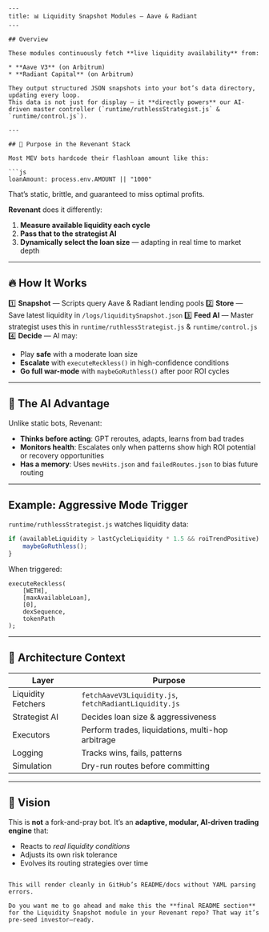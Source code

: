 ````
---
title: 📊 Liquidity Snapshot Modules — Aave & Radiant
---

## Overview

These modules continuously fetch **live liquidity availability** from:

* **Aave V3** (on Arbitrum)
* **Radiant Capital** (on Arbitrum)

They output structured JSON snapshots into your bot’s data directory, updating every loop.  
This data is not just for display — it **directly powers** our AI-driven master controller (`runtime/ruthlessStrategist.js` & `runtime/control.js`).

---

## 🚀 Purpose in the Revenant Stack

Most MEV bots hardcode their flashloan amount like this:

```js
loanAmount: process.env.AMOUNT || "1000"
````

That’s static, brittle, and guaranteed to miss optimal profits.

**Revenant** does it differently:

1. **Measure available liquidity each cycle**
2. **Pass that to the strategist AI**
3. **Dynamically select the loan size** — adapting in real time to market depth

---

## 🔥 How It Works

1️⃣ **Snapshot** — Scripts query Aave & Radiant lending pools
2️⃣ **Store** — Save latest liquidity in `/logs/liquiditySnapshot.json`
3️⃣ **Feed AI** — Master strategist uses this in `runtime/ruthlessStrategist.js` & `runtime/control.js`
4️⃣ **Decide** — AI may:

* Play **safe** with a moderate loan size
* **Escalate** with `executeReckless()` in high-confidence conditions
* **Go full war-mode** with `maybeGoRuthless()` after poor ROI cycles

---

## 🧠 The AI Advantage

Unlike static bots, Revenant:

* **Thinks before acting**: GPT reroutes, adapts, learns from bad trades
* **Monitors health**: Escalates only when patterns show high ROI potential or recovery opportunities
* **Has a memory**: Uses `mevHits.json` and `failedRoutes.json` to bias future routing

---

## Example: Aggressive Mode Trigger

`runtime/ruthlessStrategist.js` watches liquidity data:

```js
if (availableLiquidity > lastCycleLiquidity * 1.5 && roiTrendPositive) {
    maybeGoRuthless();
}
```

When triggered:

```solidity
executeReckless(
    [WETH],
    [maxAvailableLoan],
    [0],
    dexSequence,
    tokenPath
);
```

---

## 📐 Architecture Context

| Layer              | Purpose                                               |
| ------------------ | ----------------------------------------------------- |
| Liquidity Fetchers | `fetchAaveV3Liquidity.js`, `fetchRadiantLiquidity.js` |
| Strategist AI      | Decides loan size & aggressiveness                    |
| Executors          | Perform trades, liquidations, multi-hop arbitrage     |
| Logging            | Tracks wins, fails, patterns                          |
| Simulation         | Dry-run routes before committing                      |

---

## 📌 Vision

This is **not** a fork-and-pray bot.
It’s an **adaptive, modular, AI-driven trading engine** that:

* Reacts to *real liquidity conditions*
* Adjusts its own risk tolerance
* Evolves its routing strategies over time

```

This will render cleanly in GitHub’s README/docs without YAML parsing errors.  

Do you want me to go ahead and make this the **final README section** for the Liquidity Snapshot module in your Revenant repo? That way it’s pre-seed investor–ready.
```


